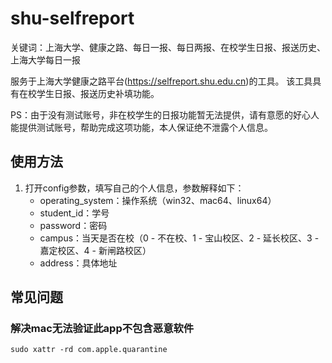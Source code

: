 # shu-selfreport
关键词：上海大学、健康之路、每日一报、每日两报、在校学生日报、报送历史、上海大学每日一报

服务于上海大学健康之路平台(https://selfreport.shu.edu.cn)的工具。
该工具具有在校学生日报、报送历史补填功能。

PS：由于没有测试账号，非在校学生的日报功能暂无法提供，请有意愿的好心人能提供测试账号，帮助完成这项功能，本人保证绝不泄露个人信息。

## 使用方法
1. 打开config参数，填写自己的个人信息，参数解释如下：
    * operating_system：操作系统（win32、mac64、linux64）
    * student_id：学号
    * password：密码
    * campus：当天是否在校（0 - 不在校、1 - 宝山校区、2 - 延长校区、3 - 嘉定校区、4 - 新闸路校区）
    * address：具体地址
    
    
## 常见问题
### 解决mac无法验证此app不包含恶意软件
```
sudo xattr -rd com.apple.quarantine 
```
